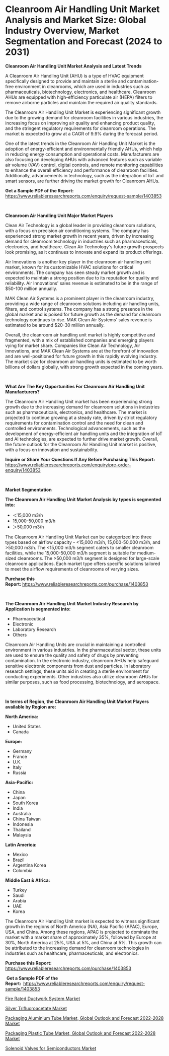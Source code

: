 <p><h1>Cleanroom Air Handling Unit Market Analysis and Market Size: Global Industry Overview, Market Segmentation and Forecast (2024 to 2031)</h1></p><p><strong>Cleanroom Air Handling Unit Market Analysis and Latest Trends</strong></p>
<p><p>A Cleanroom Air Handling Unit (AHU) is a type of HVAC equipment specifically designed to provide and maintain a sterile and contamination-free environment in cleanrooms, which are used in industries such as pharmaceuticals, biotechnology, electronics, and healthcare. Cleanroom AHUs are equipped with high-efficiency particulate air (HEPA) filters to remove airborne particles and maintain the required air quality standards.</p><p>The Cleanroom Air Handling Unit Market is experiencing significant growth due to the growing demand for cleanroom facilities in various industries, the increasing focus on improving air quality and enhancing product quality, and the stringent regulatory requirements for cleanroom operations. The market is expected to grow at a CAGR of 9.9% during the forecast period.</p><p>One of the latest trends in the Cleanroom Air Handling Unit Market is the adoption of energy-efficient and environmentally friendly AHUs, which help in reducing energy consumption and operational costs. Manufacturers are also focusing on developing AHUs with advanced features such as variable air volume (VAV) control, digital controls, and remote monitoring capabilities to enhance the overall efficiency and performance of cleanroom facilities. Additionally, advancements in technology, such as the integration of IoT and smart sensors, are further driving the market growth for Cleanroom AHUs.</p></p>
<p><strong>Get a Sample PDF of the Report:&nbsp;</strong> <a href="https://www.reliableresearchreports.com/enquiry/request-sample/1403853">https://www.reliableresearchreports.com/enquiry/request-sample/1403853</a></p>
<p>&nbsp;</p>
<p><strong>Cleanroom Air Handling Unit Major Market Players</strong></p>
<p><p>Clean Air Technology is a global leader in providing cleanroom solutions, with a focus on precision air conditioning systems. The company has experienced strong market growth in recent years, driven by increasing demand for cleanroom technology in industries such as pharmaceuticals, electronics, and healthcare. Clean Air Technology's future growth prospects look promising, as it continues to innovate and expand its product offerings.</p><p>Air Innovations is another key player in the cleanroom air handling unit market, known for its customizable HVAC solutions for critical environments. The company has seen steady market growth and is expected to maintain a strong position due to its reputation for quality and reliability. Air Innovations' sales revenue is estimated to be in the range of $50-100 million annually.</p><p>MAK Clean Air Systems is a prominent player in the cleanroom industry, providing a wide range of cleanroom solutions including air handling units, filters, and control systems. The company has a strong presence in the global market and is poised for future growth as the demand for cleanroom technology continues to rise. MAK Clean Air Systems' sales revenue is estimated to be around $20-30 million annually.</p><p>Overall, the cleanroom air handling unit market is highly competitive and fragmented, with a mix of established companies and emerging players vying for market share. Companies like Clean Air Technology, Air Innovations, and MAK Clean Air Systems are at the forefront of innovation and are well-positioned for future growth in this rapidly evolving industry. The market size for cleanroom air handling units is estimated to be worth billions of dollars globally, with strong growth expected in the coming years.</p></p>
<p>&nbsp;</p>
<p><strong>What Are The Key Opportunities For Cleanroom Air Handling Unit Manufacturers?</strong></p>
<p><p>The Cleanroom Air Handling Unit market has been experiencing strong growth due to the increasing demand for cleanroom solutions in industries such as pharmaceuticals, electronics, and healthcare. The market is projected to continue growing at a steady rate, driven by strict regulatory requirements for contamination control and the need for clean and controlled environments. Technological advancements, such as the development of energy-efficient air handling units and the integration of IoT and AI technologies, are expected to further drive market growth. Overall, the future outlook for the Cleanroom Air Handling Unit market is positive, with a focus on innovation and sustainability.</p></p>
<p><strong>Inquire or Share Your Questions If Any Before Purchasing This Report:</strong> <a href="https://www.reliableresearchreports.com/enquiry/pre-order-enquiry/1403853">https://www.reliableresearchreports.com/enquiry/pre-order-enquiry/1403853</a></p>
<p>&nbsp;</p>
<p><strong>Market Segmentation</strong></p>
<p><strong>The Cleanroom Air Handling Unit Market Analysis by types is segmented into:</strong></p>
<p><ul><li>＜15,000 m3/h</li><li>15,000-50,000 m3/h</li><li>＞50,000 m3/h</li></ul></p>
<p><p>The Cleanroom Air Handling Unit Market can be categorized into three types based on airflow capacity - <15,000 m3/h, 15,000-50,000 m3/h, and >50,000 m3/h. The <15,000 m3/h segment caters to smaller cleanroom facilities, while the 15,000-50,000 m3/h segment is suitable for medium-sized cleanrooms. The >50,000 m3/h segment is designed for large-scale cleanroom applications. Each market type offers specific solutions tailored to meet the airflow requirements of cleanrooms of varying sizes.</p></p>
<p><strong>Purchase this Report:&nbsp;</strong><a href="https://www.reliableresearchreports.com/purchase/1403853">https://www.reliableresearchreports.com/purchase/1403853</a></p>
<p>&nbsp;</p>
<p><strong>The Cleanroom Air Handling Unit Market Industry Research by Application is segmented into:</strong></p>
<p><ul><li>Pharmaceutical</li><li>Electronic</li><li>Laboratory Research</li><li>Others</li></ul></p>
<p><p>Cleanroom Air Handling Units are crucial in maintaining a controlled environment in various industries. In the pharmaceutical sector, these units are used to ensure the quality and safety of drugs by preventing contamination. In the electronic industry, cleanroom AHUs help safeguard sensitive electronic components from dust and particles. In laboratory research settings, these units aid in creating a sterile environment for conducting experiments. Other industries also utilize cleanroom AHUs for similar purposes, such as food processing, biotechnology, and aerospace.</p></p>
<p>&nbsp;</p>
<p><strong>In terms of Region, the Cleanroom Air Handling Unit Market Players available by Region are:</strong></p>
<p>
    <p> <strong> North America: </strong>
        <ul>
            <li>United States</li>
            <li>Canada</li>
        </ul>
        </p> 
    <p> <strong> Europe: </strong>
        <ul>
            <li>Germany</li>
            <li>France</li>
            <li>U.K.</li>
            <li>Italy</li>
            <li>Russia</li>
        </ul>
        </p> 
    <p> <strong> Asia-Pacific: </strong>
        <ul>
            <li>China</li>
            <li>Japan</li>
            <li>South Korea</li>
            <li>India</li>
            <li>Australia</li>
            <li>China Taiwan</li>
            <li>Indonesia</li>
            <li>Thailand</li>
            <li>Malaysia</li>
        </ul>
        </p> 
    <p> <strong> Latin America: </strong>
        <ul>
            <li>Mexico</li>
            <li>Brazil</li>
            <li>Argentina Korea</li>
            <li>Colombia</li>
        </ul>
        </p> 
    <p> <strong> Middle East & Africa: </strong>
        <ul>
            <li>Turkey</li>
            <li>Saudi</li>
            <li>Arabia</li>
            <li>UAE</li>
            <li>Korea</li>
        </ul>
    </p>
    </p>
<p><p>The Cleanroom Air Handling Unit market is expected to witness significant growth in the regions of North America (NA), Asia Pacific (APAC), Europe, USA, and China. Among these regions, APAC is projected to dominate the market with a market share of approximately 35%, followed by Europe at 30%, North America at 25%, USA at 5%, and China at 5%. This growth can be attributed to the increasing demand for cleanroom technologies in industries such as healthcare, pharmaceuticals, and electronics.</p></p>
<p><strong>Purchase this Report: </strong><a href="https://www.reliableresearchreports.com/purchase/1403853">https://www.reliableresearchreports.com/purchase/1403853</a></p>
<p>&nbsp;<strong>Get a Sample PDF of the Report:&nbsp;&nbsp;</strong><a href="https://www.reliableresearchreports.com/enquiry/request-sample/1403853">https://www.reliableresearchreports.com/enquiry/request-sample/1403853</a></p>
<p><strong></strong></p>
<p><p><a href="https://github.com/juniordelafrance/Market-Research-Report-List-2/blob/main/fire-rated-ductwork-system-market.md">Fire Rated Ductwork System Market</a></p><p><a href="https://view.publitas.com/reportprime-1/silver-trifluoroacetate-market-analysis-and-market-size-global-industry-overview-market-segmentation-and-forecast-2024-to-2031/">Silver Trifluoroacetate Market</a></p><p><a href="https://funky-papaya-cf4.notion.site/Packaging-Aluminium-Tube-Market-Global-Outlook-and-Forecast-2022-2028-Market-Size-Growing-and-Forec-796d121a31cf494198e23aa0a171302b">Packaging Aluminium Tube Market, Global Outlook and Forecast 2022-2028 Market</a></p><p><a href="https://picayune-night-cbd.notion.site/Packaging-Plastic-Tube-Market-Global-Outlook-and-Forecast-2022-2028-Market-Offer-Valuable-Insights--c1a846879a944cd08834e789513eb03d">Packaging Plastic Tube Market, Global Outlook and Forecast 2022-2028 Market</a></p><p><a href="https://github.com/jaidynmorantestelletmjzya/Market-Research-Report-List-1/blob/main/solenoid-valves-for-semiconductors-market.md">Solenoid Valves for Semiconductors Market</a></p></p>